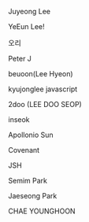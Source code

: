Juyeong Lee

YeEun Lee!

오리

Peter J

beuoon(Lee Hyeon)

kyujonglee javascript

2doo (LEE DOO SEOP)

inseok

Apollonio Sun

Covenant

JSH

Semim Park

Jaeseong Park

CHAE YOUNGHOON
